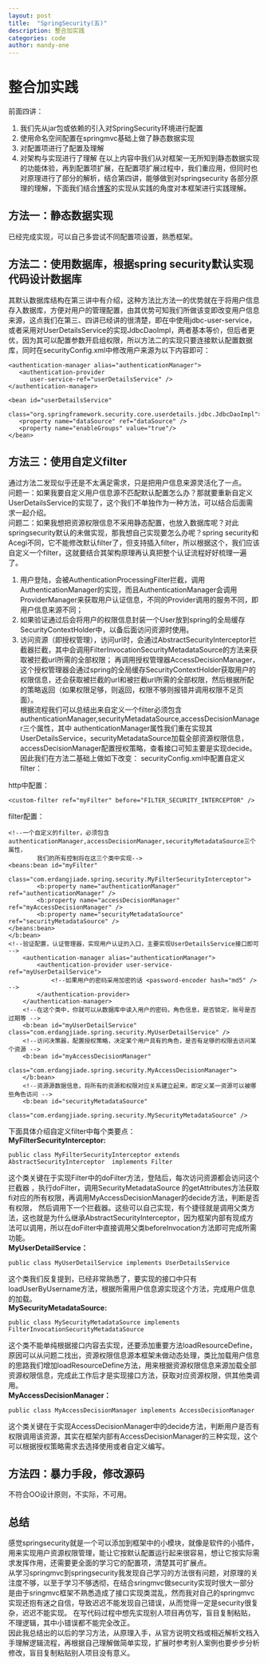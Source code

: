 ```yaml
---
layout: post
title:  "SpringSecurity(五)"
description: 整合加实践
categories: code
author: mandy-one
---
```

# 整合加实践
前面四讲：
1. 我们先从jar包或依赖的引入对SpringSecurity环境进行配置
2. 使用命名空间配置在springmvc基础上做了静态数据实现
3. 对配置项进行了配置及理解
4. 对架构与实现进行了理解
在以上内容中我们从对框架一无所知到静态数据实现的功能体验，再到配置项扩展，在配置项扩展过程中，我们重应用，但同时也对原理进行了部分的解析，结合第四讲，能够做到对springsecurity
各部分原理的理解，下面我们结合[博客](http://blog.csdn.net/u012367513/article/details/38866465)的实现从实践的角度对本框架进行实践理解。

## 方法一：静态数据实现
已经完成实现，可以自己多尝试不同配置项设置，熟悉框架。
## 方法二：使用数据库，根据spring security默认实现代码设计数据库
其默认数据库结构在第三讲中有介绍，这种方法比方法一的优势就在于将用户信息存入数据库，方便对用户的管理配置，由其优势可知我们所做该变即改变用户信息来源，这点我们在第三、四讲已经讲的很清楚，即在<authentication-provider>中使用jdbc-user-service，或者采用对UserDetailsService的实现JdbcDaoImpl，两者基本等价，但后者更优，因为其可以配置参数开启组权限，所以方法二的实现只要连接默认配置数据库，同时在securityConfig.xml中修改用户来源为以下内容即可：

```
<authentication-manager alias="authenticationManager">
   <authentication-provider
      user-service-ref="userDetailsService" />
</authentication-manager>

<bean id="userDetailsService"
   class="org.springframework.security.core.userdetails.jdbc.JdbcDaoImpl">
   <property name="dataSource" ref="dataSource" />
   <property name="enableGroups" value="true"/>
</bean>
```
## 方法三：使用自定义filter
通过方法二发现似乎还是不太满足需求，只是把用户信息来源灵活化了一点。<br>
问题一：如果我要自定义用户信息源不匹配默认配置怎么办？那就要重新自定义UserDetailsService的实现了，这个我们不单独作为一种方法，可以结合后面需求一起介绍。<br>
问题二：如果我想把资源权限信息不采用静态配置，也放入数据库呢？对此springsecurity默认的未做实现，那我想自己实现要怎么办呢？spring security和Acegi不同，它不能修改默认filter了，但支持插入filter，所以根据这个，我们应该自定义一个filter，这就要结合其架构原理再认真把整个认证流程好好梳理一遍了。<br>
1. 用户登陆，会被AuthenticationProcessingFilter拦截，调用AuthenticationManager的实现，而且AuthenticationManager会调用ProviderManager来获取用户认证信息，不同的Provider调用的服务不同，即用户信息来源不同；
2. 如果验证通过后会将用户的权限信息封装一个User放到spring的全局缓存SecurityContextHolder中，以备后面访问资源时使用。
3. 访问资源（即授权管理），访问url时，会通过AbstractSecurityInterceptor拦截器拦截，其中会调用FilterInvocationSecurityMetadataSource的方法来获取被拦截url所需的全部权限； 再调用授权管理器AccessDecisionManager，这个授权管理器会通过spring的全局缓存SecurityContextHolder获取用户的权限信息，还会获取被拦截的url和被拦截url所需的全部权限，然后根据所配的策略返回（如果权限足够，则返回，权限不够则报错并调用权限不足页面）。<br>
根据流程我们可以总结出来自定义一个filter必须包含 authenticationManager,securityMetadataSource,accessDecisionManager三个属性，其中 authenticationManager属性我们重在实现其UserDetailsService，securityMetadataSource加载全部资源权限信息，accessDecisionManager配置授权策略，查看接口可知主要是实现decide。
因此我们在方法二基础上做如下改变：
securityConfig.xml中配置自定义filter：<br>

http中配置：

```
<custom-filter ref="myFilter" before="FILTER_SECURITY_INTERCEPTOR" />  
```
filter配置：
```
<!--一个自定义的filter，必须包含 authenticationManager,accessDecisionManager,securityMetadataSource三个属性，   
        我们的所有控制将在这三个类中实现-->
<beans:bean id="myFilter"  
        class="com.erdangjiade.spring.security.MyFilterSecurityInterceptor">  
        <b:property name="authenticationManager" ref="authenticationManager" />  
        <b:property name="accessDecisionManager" ref="myAccessDecisionManager" />  
        <b:property name="securityMetadataSource" ref="securityMetadataSource" />  
</beans:bean>  
</b:bean>  
<!--验证配置，认证管理器，实现用户认证的入口，主要实现UserDetailsService接口即可 -->  
    <authentication-manager alias="authenticationManager">  
        <authentication-provider user-service-ref="myUserDetailService">  
            <!--如果用户的密码采用加密的话 <password-encoder hash="md5" /> -->  
        </authentication-provider>  
    </authentication-manager>  
    <!--在这个类中，你就可以从数据库中读入用户的密码，角色信息，是否锁定，账号是否过期等 -->  
    <b:bean id="myUserDetailService" class="com.erdangjiade.spring.security.MyUserDetailService" />  
    <!--访问决策器，配置授权策略，决定某个用户具有的角色，是否有足够的权限去访问某个资源 -->  
    <b:bean id="myAccessDecisionManager"  
        class="com.erdangjiade.spring.security.MyAccessDecisionManager">  
    </b:bean>  
    <!--资源源数据信息，将所有的资源和权限对应关系建立起来，即定义某一资源可以被哪些角色访问 -->  
    <b:bean id="securityMetadataSource"  
        class="com.erdangjiade.spring.security.MySecurityMetadataSource" />   

```
下面具体介绍自定义filter中每个类要点：<br>
**MyFilterSecurityInterceptor:**
```
public class MyFilterSecurityInterceptor extends AbstractSecurityInterceptor  implements Filter
```
这个类关键在于实现Filter中的doFilter方法，登陆后，每次访问资源都会访问这个拦截器 ，执行doFilter，调用SecurityMetadataSource 的getAttributes方法获取fi对应的所有权限，再调用MyAccessDecisionManager的decide方法，判断是否有权限，
 然后调用下一个拦截器。这些可以自己实现，有个捷径就是调用父类方法，这也就是为什么继承AbstractSecurityInterceptor，因为框架内部有现成方法可以调用，所以在doFilter中直接调用父类beforeInvocation方法即可完成所需功能。<br>
 **MyUserDetailService：**
 ```
 public class MyUserDetailService implements UserDetailsService
 ```
 这个类我们反复提到，已经非常熟悉了，要实现的接口中只有loadUserByUsername方法，根据所需用户信息源实现这个方法，完成用户信息的加载。<br>
**MySecurityMetadataSource:**
```
public class MySecurityMetadataSource implements FilterInvocationSecurityMetadataSource
```
这个类不能单纯根据接口内容去实现，还要添加重要方法loadResourceDefine，原因可以从问题二找出，资源权限信息源本框架未做动态处理，类比加载用户信息的思路我们增加loadResourceDefine方法，用来根据资源权限信息来源加载全部资源权限信息，完成此工作后才是实现接口方法，获取对应资源权限，供其他类调用。<br>
**MyAccessDecisionManager：**
```
public class MyAccessDecisionManager implements AccessDecisionManager
```
这个类关键在于实现AccessDecisionManager中的decide方法，判断用户是否有权限调用该资源，其实在框架内部有AccessDecisionManager的三种实现，这个可以根据授权策略需求去选择使用或者自定义编写。<br>
## 方法四：暴力手段，修改源码
不符合OO设计原则，不实际，不可用。
## 总结
感觉springsecurity就是一个可以添加到框架中的小模块，就像是软件的小插件，用来实现用户资源权限管理，能让它按默认配置运行起来很容易，想让它按实际需求发挥作用，还需要更全面的学习它的配置项，清楚其可扩展点。<br>
从学习springmvc到springsecurity我发现自己学习的方法很有问题，对原理的关注度不够，以至于学习不够透彻，在结合sringmvc做security实现时很大一部分是由于sringmvc框架不熟悉造成了接口实现类混乱，然而我对自己的springmvc实现还抱有迷之自信，导致迟迟不能发现自己错误，从而觉得一定是security很复杂，迟迟不能实现。
在写代码过程中想先实现别人项目再仿写，盲目复制粘贴，不理逻辑，其中小错误都不能完全改正。<br>
因此我总结出的以后的学习方法，从原理入手，从官方说明文档或相近解析文档入手理解逻辑流程，再根据自己理解做简单实现，扩展时参考别人案例也要步步分析修改，盲目复制粘贴别人项目没有意义。
